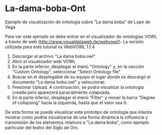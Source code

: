# La-dama-boba-Ont
Ejemplo de visualización de ontología sobre "La dama boba" de Lope de Vega

Para ver este ejemplo se debe entrar en el visualizador de ontologías VOWL a través de web (http://www.visualdataweb.de/webvowl/). La versión utilizada para este tutorial es WebVOWL 1.1.4

1. Descargar el archivo "La dama boba.owl"
2. Abrir el visualizador web VOWL
3. En la parte inferior, desplegar el menú "Ontology" y, en la sección "Custom Ontology", seleccionar "Select Ontology file"
4. Buscar en el desplegable de su equipo el lugar donde se descargó el documento "La dama boba.owl" y seleccionar.
5. Presionar Upload. A continuación, se podrá visualizar la ontología creada pero aparecerá paracialmente colapsada.
6. En la parte inferior, desplegar el menú "Filter" y mover la barra "Degree of collapsing" hacia la izquierda, hasta que el valor sea 0.

De esta forma se puede visualizar este prototipo de ontología que intenta mostrar como podría visualizarse de una forma dinámica la influencia y transmisión de los elementos relativos a "La dama boba", como ejemplo particular del teatro del Siglo de Oro.
